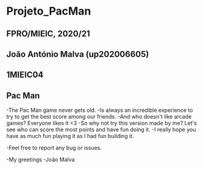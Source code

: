 # Projeto_PacMan
## FPRO/MIEIC, 2020/21
## João António Malva (up202006605)
## 1MIEIC04

## Pac Man
  -The Pac Man game never gets old. 
  -Is always an incredible experience to try to get the best score among our friends. 
  -And who doesn't like arcade games? Everyone likes it <3
  -So why not try this version made by me? Let's see who can score the most points and have fun doing it.
  -I really hope you have as much fun playing it as I had fun building it.
  
  -Feel free to report any bug or issues.
  

-My greetings
-João Malva
